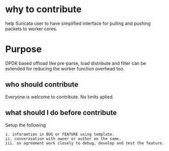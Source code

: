# why to contribute
help Suricata user to have simplified interface for pulling and pushing packets to worker cores. 

# Purpose
DPDK based offload like pre-parse, load distribute and filter can be extended for reducing the worker function overhead too.

## who should contribute
Everyone is welcome to contribute. No limits aplied.

## what should I do before contribute
Setup the following
```
i. inforamtion in BUG or FEATURE using template.
ii. converasation with owner or author on the same.
iii. on agreement work closely to debug, develop and test the feature.
```
